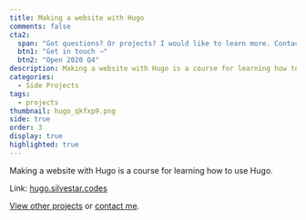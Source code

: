 ```yaml
---
title: Making a website with Hugo
comments: false
cta2:
  span: "Got questions? Or projects? I would like to learn more. Contact me today!"
  btn1: "Get in touch ⇢"
  btn2: "Open 2020 Q4"
description: Making a website with Hugo is a course for learning how to use Hugo.
categories:
  - Side Projects
tags:
  - projects
thumbnail: hugo_qkfxp9.png
side: true
order: 3
display: true
highlighted: true
---
```


Making a website with Hugo is a course for learning how to use Hugo.

Link: [hugo.silvestar.codes](//hugo.silvestar.codes)

[View other projects](/side-projects/) or [contact me](/contact/).
